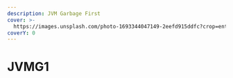 ```yaml
---
description: JVM Garbage First
cover: >-
  https://images.unsplash.com/photo-1693344047149-2eefd915ddfc?crop=entropy&cs=srgb&fm=jpg&ixid=M3wxOTcwMjR8MHwxfHJhbmRvbXx8fHx8fHx8fDE2OTQ2ODA0ODN8&ixlib=rb-4.0.3&q=85
coverY: 0
---
```


# JVMG1

